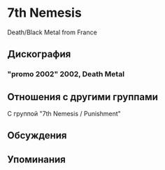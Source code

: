 # 7th Nemesis

Death/Black Metal from France

## Дискография

### "promo 2002" 2002, Death Metal




## Отношения с другими группами

C группой "7th Nemesis / Punishment" 

## Обсуждения


## Упоминания

